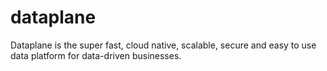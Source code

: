 # dataplane
Dataplane is the super fast, cloud native, scalable, secure and easy to use data platform for data-driven businesses. 
